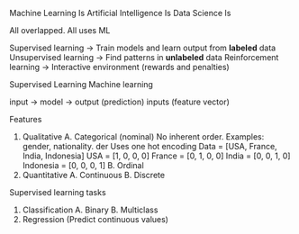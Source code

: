 Machine Learning 
	Is
Artificial Intelligence
	Is
Data Science
	Is

All overlapped. All uses ML

Supervised learning -> Train models and learn output from **labeled** data
Unsupervised learning  -> Find patterns in **unlabeled** data
Reinforcement learning -> Interactive environment (rewards and penalties)

Supervised Learning
Machine learning

input -> model -> output (prediction)
inputs (feature vector)

Features
1. Qualitative 
	A. Categorical (nominal)
		No inherent order. Examples: gender, nationality. der
		Uses one hot encoding
		Data = [USA, France, India, Indonesia]
			USA = [1, 0, 0, 0]
			France = [0, 1, 0, 0]
			India = [0, 0, 1, 0]
			Indonesia = [0, 0, 0, 1]
	B. Ordinal
2. Quantitative
	A. Continuous
	B. Discrete

Supervised learning tasks
1. Classification
	A. Binary
	B. Multiclass
2. Regression (Predict continuous values)